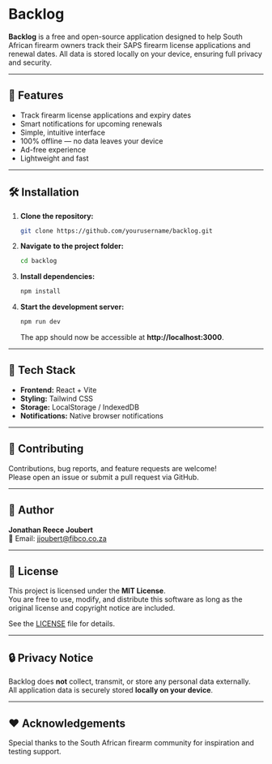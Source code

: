 # Backlog

**Backlog** is a free and open-source application designed to help South African firearm owners track their SAPS firearm license applications and renewal dates. All data is stored locally on your device, ensuring full privacy and security.

---

## 🚀 Features

- Track firearm license applications and expiry dates  
- Smart notifications for upcoming renewals  
- Simple, intuitive interface  
- 100% offline — no data leaves your device  
- Ad-free experience  
- Lightweight and fast  

---

## 🛠️ Installation

1. **Clone the repository:**  
   ```bash
   git clone https://github.com/yourusername/backlog.git
   ```

2. **Navigate to the project folder:**  
   ```bash
   cd backlog
   ```

3. **Install dependencies:**  
   ```bash
   npm install
   ```

4. **Start the development server:**  
   ```bash
   npm run dev
   ```

   The app should now be accessible at **http://localhost:3000**.

---

## 🧩 Tech Stack

- **Frontend:** React + Vite  
- **Styling:** Tailwind CSS  
- **Storage:** LocalStorage / IndexedDB  
- **Notifications:** Native browser notifications  

---

## 🤝 Contributing

Contributions, bug reports, and feature requests are welcome!  
Please open an issue or submit a pull request via GitHub.

---

## 👤 Author

**Jonathan Reece Joubert**  
📧 Email: [jjoubert@fibco.co.za](mailto:jjoubert@fibco.co.za)

---

## 📄 License

This project is licensed under the **MIT License**.  
You are free to use, modify, and distribute this software as long as the original license and copyright
notice are included.

See the [LICENSE](LICENSE) file for details.

---

## 🔒 Privacy Notice

Backlog does **not** collect, transmit, or store any personal data externally.  
All application data is securely stored **locally on your device**.  

---

## ❤️ Acknowledgements

Special thanks to the South African firearm community for inspiration and testing support.
